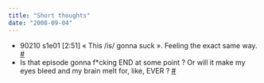 ```yaml
---
title: "Short thoughts"
date: "2008-09-04"
---
```


- 90210 s1e01 \[2:51\] « This /is/ gonna suck ». Feeling the exact same way. [#](http://twitter.com/smwhr/statuses/909855261)
- Is that episode gonna f\*cking END at some point ? Or will it make my eyes bleed and my brain melt for, like, EVER ? [#](http://twitter.com/smwhr/statuses/909931539)
